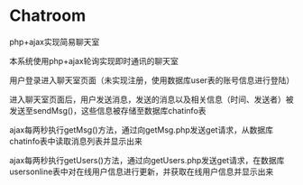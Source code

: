 # Chatroom
php+ajax实现简易聊天室

本系统使用php+ajax轮询实现即时通讯的聊天室

用户登录进入聊天室页面（未实现注册，使用数据库user表的账号信息进行登陆）

进入聊天室页面后，用户发送消息，发送的消息以及相关信息（时间、发送者）被发送至sendMsg()，这些信息被存储至数据库chatinfo表

ajax每两秒执行getMsg()方法，通过向getMsg.php发送get请求，从数据库chatinfo表中读取消息列表并显示出来

ajax每两秒执行getUsers()方法，通过向getUsers.php发送get请求，在数据库usersonline表中对在线用户信息进行更新，并获取在线用户信息并显示出来
